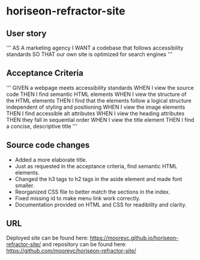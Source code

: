 # horiseon-refractor-site

## User story
'''
AS A marketing agency
I WANT a codebase that follows accessibility standards
SO THAT our own site is optimized for search engines
'''
## Acceptance Criteria
'''
GIVEN a webpage meets accessibility standards
WHEN I view the source code
THEN I find semantic HTML elements
WHEN I view the structure of the HTML elements
THEN I find that the elements follow a logical structure independent of styling and positioning
WHEN I view the image elements
THEN I find accessible alt attributes
WHEN I view the heading attributes
THEN they fall in sequential order
WHEN I view the title element
THEN I find a concise, descriptive title
'''
## Source code changes
- Added a more elaborate title.
- Just as requested in the acceptance criteria, find semantic HTML elements.
- Changed the h3 tags to h2 tags in the aside element and made font smaller.
- Reorganized CSS file to better match the sections in the index.
- Fixed missing id to make menu link work correctly.
- Documentation provided on HTML and CSS for readibility and clarity.

## URL
Deployed site can be found here: https://mooreyc.github.io/horiseon-refractor-site/ and repository can be found here: https://github.com/mooreyc/horiseon-refractor-site/
